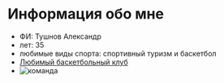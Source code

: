 # Информация обо мне
- ФИ: Тушнов Александр
- лет: 35
- любимые виды спорта: спортивный туризм и баскетбол
- [Любимый баскетбольный клуб](https://rsport.ria.ru/organization_basketball_golden_state_warriors/?ysclid=ldw5reg3b1415514474)
- ![команда](https://justrichest.com/wp-content/uploads/1520809823-7866-golden-state-warrior-roster.jpg)
